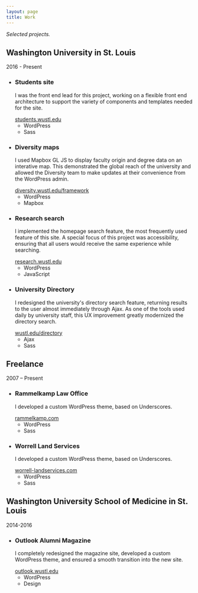 ```yaml
---
layout: page
title: Work
---
```

*Selected projects.*

<div class="work-group">
<h2>Washington University in St. Louis</h2>
<p>2016 - Present</p>

<ul class="work-list">
    <li>
        <h3>Students site</h3>
        <p>I was the front end lead for this project, working on a flexible front end architecture to support the variety of components and templates needed for the site.</p>
        <a href="https://students.wustl.edu">students.wustl.edu</a>
        <ul class="project-tags">
            <li>WordPress</li>
            <li>Sass</li>
        </ul>
    </li>
    <li>
        <h3>Diversity maps</h3>
        <p>I used Mapbox GL JS to display faculty origin and degree data on an interative map. This demonstrated the global reach of the university and allowed the Diversity team to make updates at their convenience from the WordPress admin.</p>
        <a href="https://diversity.wustl.edu/framework">diversity.wustl.edu/framework</a>
        <ul class="project-tags">
            <li>WordPress</li>
            <li>Mapbox</li>
        </ul>
    </li>
    <li>
        <h3>Research search</h3>
        <p>I implemented the homepage search feature, the most frequently used feature of this site. A special focus of this project was accessibility, ensuring that all users would receive the same experience while searching.</p>
        <a href="https://research.wustl.edu">research.wustl.edu</a>
        <ul class="project-tags">
            <li>WordPress</li>
            <li>JavaScript</li>
        </ul>
    </li>
    <li>
        <h3>University Directory</h3>
        <p>I redesigned the university's directory search feature, returning results to the user almost immediately through Ajax. As one of the tools used daily by university staff, this UX improvement greatly modernized the directory search.</p>
        <a href="https://wustl.edu/directory">wustl.edu/directory</a>
        <ul class="project-tags">
            <li>Ajax</li>
            <li>Sass</li>
        </ul>
    </li>
</ul>
</div>

<div class="work-group">
<h2>Freelance</h2>
<p>2007 &ndash; Present</p>

<ul class="work-list">
    <li>
        <h3>Rammelkamp Law Office</h3>
        <p>I developed a custom WordPress theme, based on Underscores.</p>
        <a href="http://rammelkamp.com">rammelkamp.com</a>
        <ul class="project-tags">
            <li>WordPress</li>
            <li>Sass</li>
        </ul>
    </li>
    <li>
        <h3>Worrell Land Services</h3>
        <p>I developed a custom WordPress theme, based on Underscores.</p>
        <a href="https://worrell-landservices.com">worrell-landservices.com</a>
        <ul class="project-tags">
            <li>WordPress</li>
            <li>Sass</li>
        </ul>
    </li>
</ul>
</div>

<div class="work-group">
<h2>Washington University School of Medicine in St. Louis</h2>
<p>2014-2016</p>

<ul class="work-list">
    <li>
        <h3>Outlook Alumni Magazine</h3>
        <p>I completely redesigned the magazine site, developed a custom WordPress theme, and ensured a smooth transition into the new site.</p>
        <a href="https://outlook.wustl.edu">outlook.wustl.edu</a>
        <ul class="project-tags">
            <li>WordPress</li>
            <li>Design</li>
        </ul>
    </li>
</ul>
</div>
